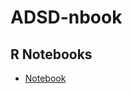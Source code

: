 # ADSD-nbook

## R Notebooks
- [Notebook](http://htmlpreview.github.com/?https://github.com/schw4b/ADSD-nbook/blob/master/ADSD.html)

